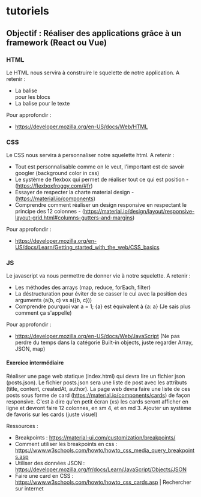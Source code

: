 # tutoriels

## Objectif : Réaliser des applications grâce à un framework (React ou Vue)

### HTML
Le HTML nous servira à construire le squelette de notre application.
A retenir :
- La balise <div> pour les blocs
- La balise <span> pour le texte

Pour approfondir : 
- https://developer.mozilla.org/en-US/docs/Web/HTML

### CSS
Le CSS nous servira à personnaliser notre squelette html.
A retenir :
- Tout est personnalisable comme on le veut, l'important est de savoir googler (background color in css)
- Le système de flexbox qui permet de réaliser tout ce qui est position - (https://flexboxfroggy.com/#fr)
- Essayer de respecter la charte material design - (https://material.io/components)
- Comprendre comment réaliser un design responsive en respectant le principe des 12 colonnes - (https://material.io/design/layout/responsive-layout-grid.html#columns-gutters-and-margins)

Pour approfondir :
- https://developer.mozilla.org/en-US/docs/Learn/Getting_started_with_the_web/CSS_basics

### JS
Le javascript va nous permettre de donner vie à notre squelette.
A retenir :
- Les méthodes des arrays (map, reduce, forEach, filter)
- La déstructuration pour éviter de se casser le cul avec la position des arguments (a(b, c) vs a({b, c}))
- Comprendre pourquoi var a = 1; {a} est équivalent à {a: a} (Je sais plus comment ça s'appelle)

Pour approfondir : 
- https://developer.mozilla.org/en-US/docs/Web/JavaScript (Ne pas perdre du temps dans la catégorie Built-in objects, juste regarder Array, JSON, map)

#### Exercice intermédiaire
Réaliser une page web statique (index.html) qui devra lire un fichier json (posts.json). 
Le fichier posts.json sera une liste de post avec les attributs (title, content, createdAt, author).
La page web devra faire une liste de ces posts sous forme de card (https://material.io/components/cards) de façon responsive. 
C'est à dire qu'en petit écran (xs) les cards seront afficher en ligne et devront faire 12 colonnes, en sm 4, et en md 3.
Ajouter un système de favoris sur les cards (juste visuel)

Ressources :
- Breakpoints : https://material-ui.com/customization/breakpoints/
- Comment utiliser les breakpoints en css : https://www.w3schools.com/howto/howto_css_media_query_breakpoints.asp
- Utiliser des données JSON : https://developer.mozilla.org/fr/docs/Learn/JavaScript/Objects/JSON
- Faire une card en CSS : https://www.w3schools.com/howto/howto_css_cards.asp | Rechercher sur internet
